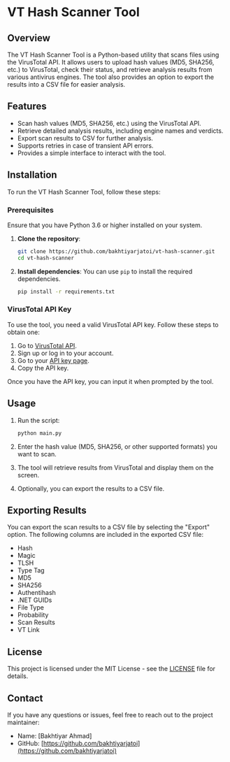 # VT Hash Scanner Tool

## Overview

The VT Hash Scanner Tool is a Python-based utility that scans files using the VirusTotal API. It allows users to upload hash values (MD5, SHA256, etc.) to VirusTotal, check their status, and retrieve analysis results from various antivirus engines. The tool also provides an option to export the results into a CSV file for easier analysis.

## Features

- Scan hash values (MD5, SHA256, etc.) using the VirusTotal API.
- Retrieve detailed analysis results, including engine names and verdicts.
- Export scan results to CSV for further analysis.
- Supports retries in case of transient API errors.
- Provides a simple interface to interact with the tool.

## Installation

To run the VT Hash Scanner Tool, follow these steps:

### Prerequisites

Ensure that you have Python 3.6 or higher installed on your system.

1. **Clone the repository**:
   ```bash
   git clone https://github.com/bakhtiyarjatoi/vt-hash-scanner.git
   cd vt-hash-scanner
   ```

2. **Install dependencies**:
   You can use `pip` to install the required dependencies.
   ```bash
   pip install -r requirements.txt
   ```

### VirusTotal API Key

To use the tool, you need a valid VirusTotal API key. Follow these steps to obtain one:

1. Go to [VirusTotal API](https://www.virustotal.com/gui/home/upload).
2. Sign up or log in to your account.
3. Go to your [API key page](https://www.virustotal.com/ui/user/settings).
4. Copy the API key.

Once you have the API key, you can input it when prompted by the tool.

## Usage

1. Run the script:
   ```bash
   python main.py
   ```

2. Enter the hash value (MD5, SHA256, or other supported formats) you want to scan.
3. The tool will retrieve results from VirusTotal and display them on the screen.
4. Optionally, you can export the results to a CSV file.


## Exporting Results

You can export the scan results to a CSV file by selecting the "Export" option. The following columns are included in the exported CSV file:

- Hash
- Magic
- TLSH
- Type Tag
- MD5
- SHA256
- Authentihash
- .NET GUIDs
- File Type
- Probability
- Scan Results
- VT Link

## License

This project is licensed under the MIT License - see the [LICENSE](LICENSE) file for details.

## Contact

If you have any questions or issues, feel free to reach out to the project maintainer:

- Name: [Bakhtiyar Ahmad]
- GitHub: [https://github.com/bakhtiyarjatoi](https://github.com/bakhtiyarjatoi)

